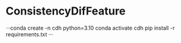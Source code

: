 # ConsistencyDifFeature
···conda create -n cdh python=3.10
conda activate cdh
pip install -r requirements.txt
···
